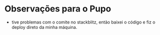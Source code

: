 # Observações para o Pupo

   - tive problemas com o comite no stackblitz, então baixei o código e fiz o deploy direto da minha máquina.

